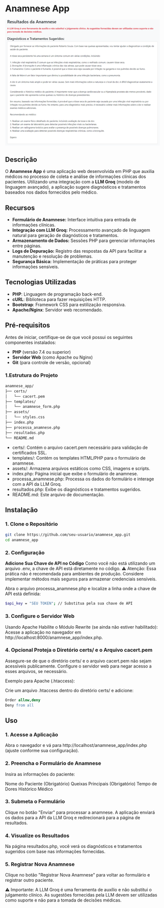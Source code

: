 # Anamnese App

![Anamnese App print](/assets/Captura%20de%20tela%202024-12-27%20091245.png?raw=true) <!-- Opcional: Adicione um logo se disponível -->

## Descrição

O **Anamnese App** é uma aplicação web desenvolvida em PHP que auxilia médicos no processo de coleta e análise de informações clínicas dos pacientes. Utilizando uma integração com a **LLM Groq** (modelo de linguagem avançado), a aplicação sugere diagnósticos e tratamentos baseados nos dados fornecidos pelo médico.

## Recursos

- **Formulário de Anamnese:** Interface intuitiva para entrada de informações clínicas.
- **Integração com LLM Groq:** Processamento avançado de linguagem natural para geração de diagnósticos e tratamentos.
- **Armazenamento de Dados:** Sessões PHP para gerenciar informações entre páginas.
- **Logs de Depuração:** Registro das respostas da API para facilitar a manutenção e resolução de problemas.
- **Segurança Básica:** Implementação de práticas para proteger informações sensíveis.

## Tecnologias Utilizadas

- **PHP**: Linguagem de programação back-end.
- **cURL**: Biblioteca para fazer requisições HTTP.
- **Bootstrap**: Framework CSS para estilização responsiva.
- **Apache/Nginx**: Servidor web recomendado.

## Pré-requisitos

Antes de iniciar, certifique-se de que você possui os seguintes componentes instalados:

- **PHP** (versão 7.4 ou superior)
- **Servidor Web** (como Apache ou Nginx)
- **Git** (para controle de versão, opcional)

### 1.Estrutura do Projeto

```bash
anamnese_app/
├── certs/
│   └── cacert.pem
├── templates/
│   └── anamnese_form.php
├── assets/
│   └── styles.css
├── index.php
├── processa_anamnese.php
├── resultados.php
└── README.md
````

- certs/: Contém o arquivo cacert.pem necessário para validação de certificados SSL.
- templates/: Contém os templates HTML/PHP para o formulário de anamnese.
- assets/: Armazena arquivos estáticos como CSS, imagens e scripts.
- index.php: Página inicial que exibe o formulário de anamnese.
- processa_anamnese.php: Processa os dados do formulário e interage com a API da LLM Groq.
- resultados.php: Exibe os diagnósticos e tratamentos sugeridos.
- README.md: Este arquivo de documentação.

## Instalação

### 1. Clone o Repositório

```bash
git clone https://github.com/seu-usuario/anamnese_app.git
cd anamnese_app
````

### 2. Configuração
 **Adicione Sua Chave de API no Código**
Como você não está utilizando um arquivo .env, a chave de API está diretamente no código. ⚠️ Atenção: Essa prática não é recomendada para ambientes de produção. Considere implementar métodos mais seguros para armazenar credenciais sensíveis.

Abra o arquivo processa_anamnese.php e localize a linha onde a chave de API está definida:

```bash
$api_key = "SEU TOKEN"; // Substitua pela sua chave de API
````

### 3. Configure o Servidor Web
Usando Apache
Habilite o Módulo Rewrite (se ainda não estiver habilitado):
Acesse a aplicação no navegador em http://localhost:8000/anamnese_app/index.php.

### 4. Opcional Proteja o Diretório certs/ e o Arquivo cacert.pem  
Assegure-se de que o diretório certs/ e o arquivo cacert.pem não sejam acessíveis publicamente. Configure o servidor web para negar acesso a esses arquivos, se necessário.

Exemplo para Apache (.htaccess):

Crie um arquivo .htaccess dentro do diretório certs/ e adicione:

```apache
Order allow,deny
Deny from all
````

## Uso
### 1. Acesse a Aplicação
Abra o navegador e vá para http://localhost/anamnese_app/index.php (ajuste conforme sua configuração).

### 2. Preencha o Formulário de Anamnese
Insira as informações do paciente:

Nome do Paciente (Obrigatório)
Queixas Principais (Obrigatório)
Tempo de Dores
Histórico Médico

### 3. Submeta o Formulário
Clique no botão "Enviar" para processar a anamnese. A aplicação enviará os dados para a API da LLM Groq e redirecionará para a página de resultados.

### 4. Visualize os Resultados
Na página resultados.php, você verá os diagnósticos e tratamentos sugeridos com base nas informações fornecidas.

### 5. Registrar Nova Anamnese
Clique no botão "Registrar Nova Anamnese" para voltar ao formulário e registrar outro paciente.

⚠️ Importante: A LLM Groq é uma ferramenta de auxílio e não substitui o julgamento clínico. As sugestões fornecidas pela LLM devem ser utilizadas como suporte e não para a tomada de decisões médicas.
